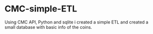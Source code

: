 # CMC-simple-ETL
Using CMC API, Python and sqlite i created a simple ETL and created a small database with basic info of the coins.
